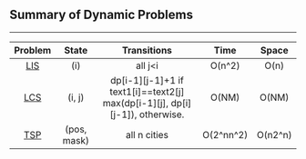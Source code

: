 ## Summary of Dynamic Problems
---
| Problem       | State         | Transitions                                                                     | Time        | Space|
| :---: |:---:| :---:|:---:|:---:|
| [LIS](classical/lis.md)       | (i)        | all j<i    |O(n^2)      | O(n)|
| [LCS](classical/lcs.md)       | (i, j)        | dp[i-1][j-1]+1 if text1[i]==text2[j] <br> max(dp[i-1][j], dp[i][j-1]), otherwise.    |O(NM)        | O(NM)|
| [TSP](https://medium.com/analytics-vidhya/are-you-read-for-solving-the-traveling-salesman-problem-80e3c4ea45fc)       |(pos, mask)       | all n cities    |O(2^nn^2)        | O(n2^n)|
